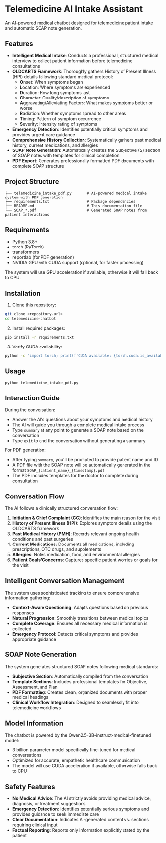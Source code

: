 # Telemedicine AI Intake Assistant

An AI-powered medical chatbot designed for telemedicine patient intake and automatic SOAP note generation.

## Features

* **Intelligent Medical Intake**: Conducts a professional, structured medical interview to collect patient information before telemedicine consultations
* **OLDCARTS Framework**: Thoroughly gathers History of Present Illness (HPI) details following standard medical protocol:
  * **O**nset: When symptoms began
  * **L**ocation: Where symptoms are experienced
  * **D**uration: How long symptoms last
  * **C**haracter: Quality/description of symptoms
  * **A**ggravating/Alleviating Factors: What makes symptoms better or worse
  * **R**adiation: Whether symptoms spread to other areas
  * **T**iming: Pattern of symptom occurrence
  * **S**everity: Intensity rating of symptoms
* **Emergency Detection**: Identifies potentially critical symptoms and provides urgent care guidance
* **Comprehensive History Collection**: Systematically gathers past medical history, current medications, and allergies
* **SOAP Note Generation**: Automatically creates the Subjective (S) section of SOAP notes with templates for clinical completion
* **PDF Export**: Generates professionally formatted PDF documents with complete SOAP structure

## Project Structure

```
├── telemedicine_intake_pdf.py       # AI-powered medical intake system with PDF generation
├── requirements.txt                 # Package dependencies
├── README.md                        # This documentation file
└── SOAP_*.pdf                       # Generated SOAP notes from patient interactions
```

## Requirements

* Python 3.8+
* torch (PyTorch)
* transformers
* reportlab (for PDF generation)
* NVIDIA GPU with CUDA support (optional, for faster processing)

The system will use GPU acceleration if available, otherwise it will fall back to CPU.

## Installation

1. Clone this repository:
```bash
git clone <repository-url>
cd telemedicine-chatbot
```

2. Install required packages:
```bash
pip install -r requirements.txt
```

3. Verify CUDA availability:
```bash
python -c "import torch; print(f'CUDA available: {torch.cuda.is_available()}')"
```

## Usage

```bash
python telemedicine_intake_pdf.py
```

## Interaction Guide

During the conversation:
* Answer the AI's questions about your symptoms and medical history
* The AI will guide you through a complete medical intake process
* Type `summary` at any point to generate a SOAP note based on the conversation
* Type `exit` to end the conversation without generating a summary

For PDF generation:
* After typing `summary`, you'll be prompted to provide patient name and ID
* A PDF file with the SOAP note will be automatically generated in the format `SOAP_{patient_name}_{timestamp}.pdf`
* The PDF includes templates for the doctor to complete during consultation

## Conversation Flow

The AI follows a clinically structured conversation flow:

1. **Initiation & Chief Complaint (CC)**: Identifies the main reason for the visit
2. **History of Present Illness (HPI)**: Explores symptom details using the OLDCARTS framework
3. **Past Medical History (PMH)**: Records relevant ongoing health conditions and past surgeries
4. **Current Medications**: Documents all medications, including prescriptions, OTC drugs, and supplements
5. **Allergies**: Notes medication, food, and environmental allergies
6. **Patient Goals/Concerns**: Captures specific patient worries or goals for the visit

## Intelligent Conversation Management

The system uses sophisticated tracking to ensure comprehensive information gathering:

* **Context-Aware Questioning**: Adapts questions based on previous responses
* **Natural Progression**: Smoothly transitions between medical topics
* **Complete Coverage**: Ensures all necessary medical information is collected
* **Emergency Protocol**: Detects critical symptoms and provides appropriate guidance

## SOAP Note Generation

The system generates structured SOAP notes following medical standards:

* **Subjective Section**: Automatically compiled from the conversation
* **Template Sections**: Includes professional templates for Objective, Assessment, and Plan
* **PDF Formatting**: Creates clean, organized documents with proper medical headings
* **Clinical Workflow Integration**: Designed to seamlessly fit into telemedicine workflows

## Model Information

The chatbot is powered by the Qwen2.5-3B-instruct-medical-finetuned model:
* 3 billion parameter model specifically fine-tuned for medical conversations
* Optimized for accurate, empathetic healthcare communication
* The model will use CUDA acceleration if available, otherwise falls back to CPU

## Safety Features

* **No Medical Advice**: The AI strictly avoids providing medical advice, diagnosis, or treatment suggestions
* **Emergency Detection**: Identifies potentially serious symptoms and provides guidance to seek immediate care
* **Clear Documentation**: Indicates AI-generated content vs. sections requiring clinical input
* **Factual Reporting**: Reports only information explicitly stated by the patient 